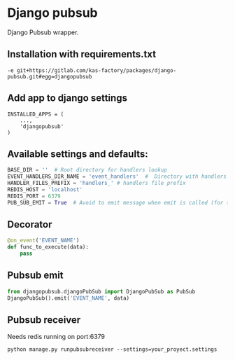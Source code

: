 # Django pubsub

Django Pubsub wrapper.


## Installation with requirements.txt
```
-e git+https://gitlab.com/kas-factory/packages/django-pubsub.git#egg=djangopubsub
```

## Add app to django settings
```
INSTALLED_APPS = (
    ...,
    'djangopubsub'
)
```

## Available settings and defaults:
```python
BASE_DIR = ''  # Root directory for handlers lookup
EVENT_HANDLERS_DIR_NAME = 'event_handlers'  #  Directory with handlers on every app module
HANDLER_FILES_PREFIX = 'handlers_' # handlers file prefix
REDIS_HOST = 'localhost'
REDIS_PORT = 6379 
PUB_SUB_EMIT = True  # Avoid to emit message when emit is called (for tests)
```

## Decorator
```python
@on_event('EVENT_NAME')
def func_to_execute(data):
    pass
```

## Pubsub emit
```python
from djangopubsub.djangoPubSub import DjangoPubSub as PubSub
DjangoPubSub().emit('EVENT_NAME', data)
```

## Pubsub receiver
Needs redis running on port:6379
```commandline
python manage.py runpubsubreceiver --settings=your_proyect.settings
```
